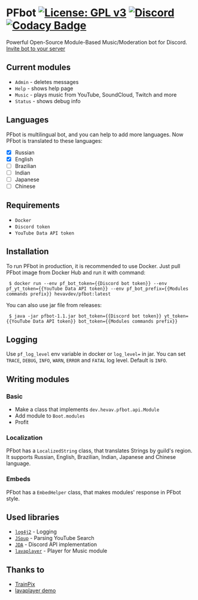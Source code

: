 # PFbot [![License: GPL v3](https://img.shields.io/badge/License-GPLv3-blue.svg)](https://www.gnu.org/licenses/gpl-3.0) [![Discord](https://img.shields.io/discord/577547170748563496?label=Discord)](https://discord.gg/deYQmPV) [![Codacy Badge](https://api.codacy.com/project/badge/Grade/e6ef8e0546bc4c8d8872fcf5691a513a)](https://www.codacy.com/manual/ilinpl/PFbot?utm_source=github.com&amp;utm_medium=referral&amp;utm_content=hevav/PFbot&amp;utm_campaign=Badge_Grade)
Powerful Open-Source Module-Based Music/Moderation bot for Discord. [Invite bot to your server](https://discordapp.com/oauth2/authorize?client_id=538670331938865163&permissions=36990272&scope=bot)

## Current modules
-  `Admin` - deletes messages
-  `Help` - shows help page 
-  `Music` - plays music from YouTube, SoundCloud, Twitch and more
-  `Status` - shows debug info

## Languages
PFbot is multilingual bot, and you can help to add more languages. Now PFbot is translated to these languages:
- [x]  Russian
- [x]  English
- [ ]  Brazilian
- [ ]  Indian
- [ ]  Japanese
- [ ]  Chinese

## Requirements
-  `Docker`
-  `Discord token`
-  `YouTube Data API token`

## Installation
To run PFbot in production, it is recommended to use Docker.
Just pull PFbot image from Docker Hub and run it with command:
```shell script
 $ docker run --env pf_bot_token={{Discord bot token}} --env pf_yt_token={{YouTube Data API token}} --env pf_bot_prefix={{Modules commands prefix}} hevavdev/pfbot:latest
```
You can also use jar file from releases:
```shell script
 $ java -jar pfbot-1.1.jar bot_token={{Discord bot token}} yt_token={{YouTube Data API token}} bot_token={{Modules commands prefix}} 
```

## Logging
Use `pf_log_level` env variable in docker or `log_level=` in jar.
You can set `TRACE`, `DEBUG`, `INFO`, `WARN`, `ERROR` and `FATAL` log level. Default is `INFO`. 

## Writing modules
### Basic
-  Make a class that implements `dev.hevav.pfbot.api.Module`
-  Add module to `Boot.modules`
-  Profit
### Localization
PFbot has a `LocalizedString` class, that translates Strings by guild's region. It supports Russian, English, Brazilian, Indian, Japanese and Chinese language.

### Embeds
PFbot has a `EmbedHelper` class, that makes modules' response in PFbot style.

## Used libraries
-  [`log4j2`](https://github.com/apache/logging-log4j2) - Logging
-  [`JSoup`](https://jsoup.org/) - Parsing YouTube Search
-  [`JDA`](https://github.com/Javacord/Javacord) - Discord API implementation
-  [`lavaplayer`](https://github.com/sedmelluq/lavaplayer) - Player for Music module
 
## Thanks to
-  [TrainPix](https://github.com/Russia9/TrainPix)
-  [lavaplayer demo](https://github.com/sedmelluq/lavaplayer)